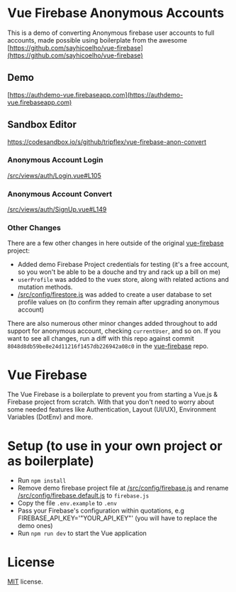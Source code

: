 # Vue Firebase Anonymous Accounts
This is a demo of converting Anonymous firebase user accounts to full accounts, made possible using boilerplate from the awesome [https://github.com/sayhicoelho/vue-firebase](https://github.com/sayhicoelho/vue-firebase)

## Demo
[https://authdemo-vue.firebaseapp.com](https://authdemo-vue.firebaseapp.com)

## Sandbox Editor
https://codesandbox.io/s/github/tripflex/vue-firebase-anon-convert

### Anonymous Account Login
[/src/views/auth/Login.vue#L105](https://github.com/tripflex/vue-firebase-anon-convert/blob/master/src/views/auth/Login.vue#L105)

### Anonymous Account Convert
[/src/views/auth/SignUp.vue#L149](https://github.com/tripflex/vue-firebase-anon-convert/blob/master/src/views/auth/SignUp.vue#L149)

### Other Changes
There are a few other changes in here outside of the original [vue-firebase](https://github.com/sayhicoelho/vue-firebase) project:

 - Added demo Firebase Project credentials for testing (it's a free account, so you won't be able to be a douche and try and rack up a bill on me)
 - `userProfile` was added to the vuex store, along with related actions and mutation methods.
 - [/src/config/firestore.js](https://github.com/tripflex/vue-firebase-anon-convert/blob/master/src/config/firestore.js) was added to create a user database to set profile values on (to confirm they remain after upgrading anonymous account)

There are also numerous other minor changes added throughout to add support for anonymous account, checking `currentUser`, and so on.  If you want to see all changes, run a diff with this repo against commit `8048d8db59be8e24d11216f1457db226942a08c0` in the [vue-firebase](https://github.com/sayhicoelho/vue-firebase) repo.

# Vue Firebase
The Vue Firebase is a boilerplate to prevent you from starting a Vue.js & Firebase project from scratch. With that you don't need to worry about some needed features like Authentication, Layout (UI/UX), Environment Variables (DotEnv) and more.

# Setup (to use in your own project or as boilerplate)
* Run `npm install`
* Remove demo firebase project file at [/src/config/firebase.js](https://github.com/tripflex/vue-firebase-anon-convert/blob/master/src/config/firebase.js) and rename [/src/config/firebase.default.js](https://github.com/tripflex/vue-firebase-anon-convert/blob/master/src/config/firebase.default.js) to `firebase.js`
* Copy the file `.env.example` to `.env`
* Pass your Firebase's configuration within quotations, e.g FIREBASE_API_KEY='"YOUR_API_KEY"' (you will have to replace the demo ones)
* Run `npm run dev` to start the Vue application

# License
[MIT](LICENSE) license.
